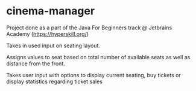 # cinema-manager
 Project done as a part of the Java For Beginners track @ Jetbrains Academy (https://hyperskill.org/)

Takes in used input on seating layout. 

Assigns values to seat based on total number of available seats as well as distance from the front.

Takes user input with options to display current seating, buy tickets or display statistics regarding ticket sales
